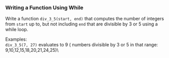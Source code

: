 ### Writing a Function Using While

Write a function `div_3_5(start, end)` that computes the number of
integers from `start` up to, but not including `end` that are divisible
by 3 or 5 using a while loop.

Examples:\
`div_3_5(7, 27)` evaluates to 9 ( numbers divisible by 3 or 5 in that
range: 9,10,12,15,18,20,21,24,25)\
